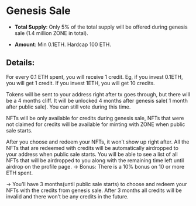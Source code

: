 # Genesis Sale

* **Total Supply**: Only 5% of the total supply will be offered during genesis sale \(1.4 million ZONE in total\).



* **Amount**: Min 0.1ETH. Hardcap 100 ETH.

## Details:

For every 0.1 ETH spent, you will receive 1 credit. Eg, if you invest 0.1ETH, you will get 1 credit. If you invest 1ETH, you will get 10 credits.

Tokens will be sent to your address right after tx goes through, but there will be a 4 months cliff. It will be unlocked 4 months after genesis sale\( 1 month after public sale\). You can still vote during this time.

NFTs will be only available for credits during genesis sale, NFTs that were not claimed for credits will be available for minting with ZONE when public sale starts.

After you choose and redeem your NFTs, it won’t show up right after. All the NFTs that are redeemed with credits will be automatically airdropped to your address when public sale starts. You will be able to see a list of all NFTs that will be airdropped to you along with the remaining time left until airdrop on the profile page. → Bonus: There is a 10% bonus on 10 or more ETH spent.

→ You’ll have 3 months\(until public sale starts\) to choose and redeem your NFTs with the credits from genesis sale. After 3 months all credits will be invalid and there won’t be any credits in the future.

